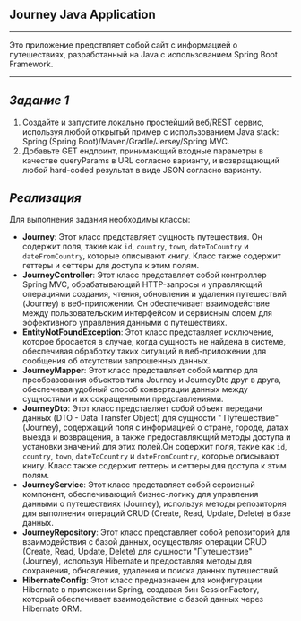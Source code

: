 ## Journey Java Application

***
Это приложение предствляет собой сайт с информацией о путешествиях, разработанный на Java с использованием Spring Boot
Framework.
***

## _Задание 1_

1. Создайте и запустите локально простейший веб/REST сервис, используя любой открытый пример с использованием Java
   stack: Spring (Spring Boot)/Maven/Gradle/Jersey/Spring MVC.
2. Добавьте GET ендпоинт, принимающий входные параметры в качестве queryParams в URL согласно варианту, и возвращающий
   любой hard-coded результат в виде JSON согласно варианту.

## _Реализация_

Для выполнения задания необходимы классы:

- **Journey**: Этот класс представляет сущность путешествия. Он содержит поля, такие
  как `id`, `country`, `town`, `dateToCountry` и `dateFromCountry`, которые описывают книгу. Класс также содержит
  геттеры и сеттеры для доступа к этим полям.
- **JourneyController**: Этот класс представляет собой контроллер Spring MVC, обрабатывающий HTTP-запросы и управляющий
  операциями создания, чтения, обновления и удаления путешествий (Journey) в веб-приложении. Он обеспечивает
  взаимодействие между пользовательским интерфейсом и сервисным слоем для эффективного управления данными о
  путешествиях.
- **EntityNotFoundException**: Этот класс представляет исключение, которое бросается в случае, когда сущность не найдена
  в системе, обеспечивая обработку таких ситуаций в веб-приложении для сообщения об отсутствии запрошенных данных.
- **JourneyMapper**: Этот класс представляет собой маппер для преобразования объектов типа Journey и JourneyDto друг в
  друга, обеспечивая удобный способ конвертации данных между сущностями и их сокращенными представлениями.
- **JourneyDto**: Этот класс представляет собой объект передачи данных (DTO - Data Transfer Object) для сущности "
  Путешествие" (Journey), содержащий поля с информацией о стране, городе, датах выезда и возвращения, а также
  предоставляющий методы доступа и установки значений для этих полей.Он содержит поля, такие
  как `id`, `country`, `town`, `dateToCountry` и `dateFromCountry`, которые описывают книгу. Класс также содержит
  геттеры и сеттеры для доступа к этим полям.
- **JourneyService**: Этот класс представляет собой сервисный компонент, обеспечивающий бизнес-логику для управления
  данными о путешествиях (Journey), используя методы репозитория для выполнения операций CRUD (Create, Read, Update,
  Delete) в базе данных.
- **JourneyRepository**: Этот класс представляет собой репозиторий для взаимодействия с базой данных, осуществляя
  операции CRUD (Create, Read, Update, Delete) для сущности "Путешествие" (Journey), используя Hibernate и предоставляя
  методы для сохранения, обновления, удаления и поиска данных путешествий.
- **HibernateConfig**: Этот класс предназначен для конфигурации Hibernate в приложении Spring, создавая бин
  SessionFactory, который обеспечивает взаимодействие с базой данных через Hibernate ORM.